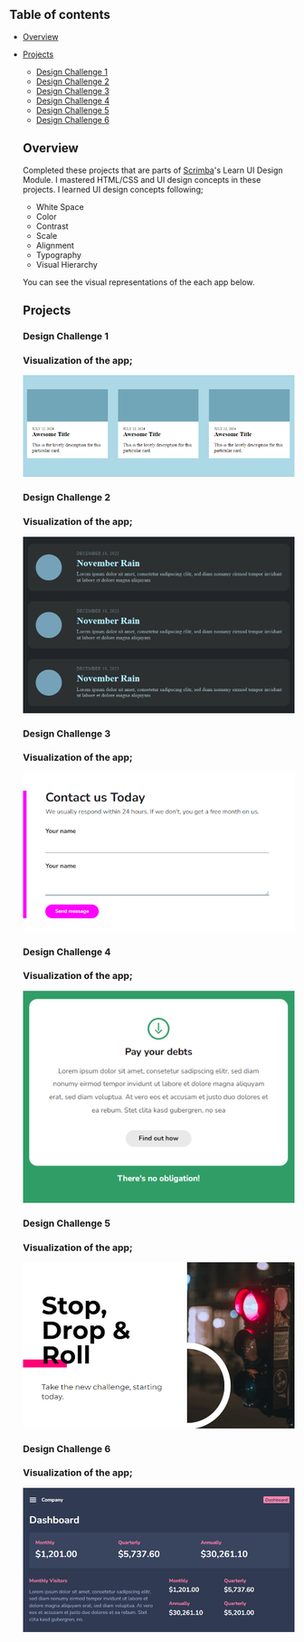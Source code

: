 ## Table of contents

- [Overview](#overview)

- [Projects](#projects)

  - [Design Challenge 1](#design-challenge-1)
  - [Design Challenge 2](#design-challenge-2)
  - [Design Challenge 3](#design-challenge-3)
  - [Design Challenge 4](#design-challenge-4)
  - [Design Challenge 5](#design-challenge-5)
  - [Design Challenge 6](#design-challenge-6)
    
    
  ## Overview

  Completed these projects that are parts of [Scrimba](https://scrimba.com/learn/frontend/)'s Learn UI Design Module. I mastered HTML/CSS and UI design concepts in these projects. I learned UI design concepts following;
  - White Space
  - Color 
  - Contrast 
  - Scale
  - Alignment
  - Typography
  - Visual Hierarchy
  
  You can see the visual representations of the each app below.
  

  ## Projects

  ### Design Challenge 1

  ### Visualization of the app;
  ![image](./design-challenge-1/design-challenge-1.png)
  
  ### Design Challenge 2

  ### Visualization of the app;
  ![image](./design-challenge-2/design-challenge-2.png)
  
  ### Design Challenge 3

  ### Visualization of the app;
  ![image](./design-challenge-3/design-challenge-3.png)
  
  ### Design Challenge 4

  ### Visualization of the app;
  ![image](./design-challenge-4/design-challenge-4.png)
  
  ### Design Challenge 5

  ### Visualization of the app;
  ![image](./design-challenge-5/design-challenge-5.png)
  
  ### Design Challenge 6

  ### Visualization of the app;
  ![image](./design-challenge-6/design-challenge-6.png)
 
 
 
 
 
  
  
